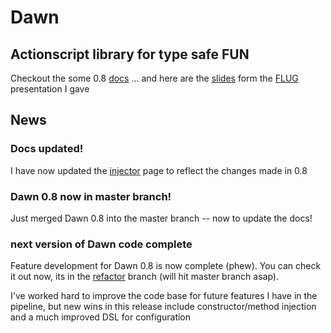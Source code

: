 # Dawn #

## Actionscript library for type safe FUN ##

Checkout the some 0.8 [docs](http://wiki.github.com/sammyt/dawn "wiki")
... and here are the [slides](http://www.slideshare.net/sammyt/dawn-actionscript-library-2563556) 
form the [FLUG](http://www.meetup.com/flexlondon/calendar/11793506/?from=list&offset=0) presentation I gave

## News ##
### Docs updated! ###
I have now updated the [injector](http://wiki.github.com/sammyt/dawn/dawninjections) page to reflect the changes made in 0.8

### Dawn 0.8 now in master branch! ###
Just merged Dawn 0.8 into the master branch --  now to update the docs!

### next version of Dawn code complete ###
Feature development for Dawn 0.8 is now complete (phew).  You can check it out now, its in 
the [refactor](http://github.com/sammyt/dawn/tree/refactor) branch (will hit master branch asap).

I've worked hard to improve the code base for future features I have in the pipeline, but new wins
in this release include constructor/method injection and a much improved DSL for configuration










